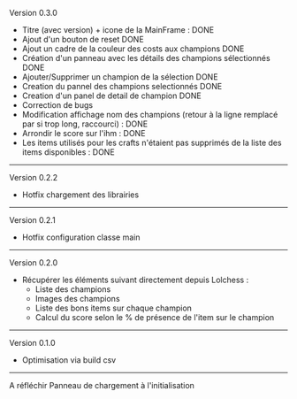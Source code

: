 Version 0.3.0
* Titre (avec version) + icone de la MainFrame : DONE
* Ajout d'un bouton de reset DONE
* Ajout un cadre de la couleur des costs aux champions DONE
* Création d'un panneau avec les détails des champions sélectionnés DONE
* 	Ajouter/Supprimer un champion de la sélection DONE
*	Creation du pannel des champions selectionnés DONE
*	Creation d'un panel de detail de champion DONE
* Correction de bugs
*	Modification affichage nom des champions (retour à la ligne remplacé par si trop long, raccourci) : DONE
*	Arrondir le score sur l'ihm : DONE
* 	Les items utilisés pour les crafts n'étaient pas supprimés de la liste des items disponibles : DONE
******************************************************************
Version 0.2.2
* Hotfix chargement des librairies
******************************************************************
Version 0.2.1
* Hotfix configuration classe main
******************************************************************
Version 0.2.0
* Récupérer les éléments suivant directement depuis Lolchess :
	* Liste des champions
	* Images des champions
	* Liste des bons items sur chaque champion
	* Calcul du score selon le % de présence de l'item sur le champion
******************************************************************
Version 0.1.0
* Optimisation via build csv

******************************************************************
A réfléchir
	Panneau de chargement à l'initialisation